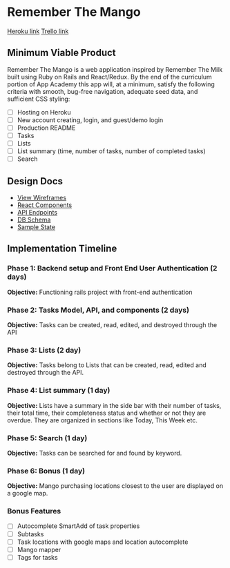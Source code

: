# Remember The Mango

[Heroku link][heroku]
[Trello link][trello]

[heroku]: https://rememberthemango.herokuapp.com/
[trello]: https://www.trello.com

## Minimum Viable Product

Remember The Mango is a web application inspired by Remember The Milk built using Ruby on Rails and React/Redux. By the end of the curriculum portion of App Academy this app will, at a minimum, satisfy the following criteria with smooth, bug-free navigation, adequate seed data, and sufficient CSS styling:

- [ ] Hosting on Heroku
- [ ] New account creating, login, and guest/demo login
- [ ] Production README
- [ ] Tasks
- [ ] Lists
- [ ] List summary (time, number of tasks, number of completed tasks)
- [ ] Search

## Design Docs
  * [View Wireframes][wireframes]
  * [React Components][components]
  * [API Endpoints][api-endpoints]
  * [DB Schema][schema]
  * [Sample State][sample-state]

  [wireframes]: docs/wireframes
  [components]: docs/component-hierarchy.md
  [sample-state]: docs/sample-state.md
  [api-endpoints]: docs/api-endpoints.md
  [schema]: docs/schema.md

## Implementation Timeline

### Phase 1: Backend setup and Front End User Authentication (2 days)

**Objective:** Functioning rails project with front-end authentication

### Phase 2: Tasks Model, API, and components (2 days)

**Objective:** Tasks can be created, read, edited, and destroyed through the API

### Phase 3: Lists (2 day)

**Objective:** Tasks belong to Lists that can be created, read, edited and destroyed through the API.

### Phase 4: List summary (1 day)

**Objective:** Lists have a summary in the side bar with their number of tasks, their total time, their completeness status and whether or not they are overdue. They are organized in sections like Today, This Week etc.

### Phase 5: Search (1 day)

**Objective:** Tasks can be searched for and found by keyword.

### Phase 6: Bonus (1 day)

**Objective:** Mango purchasing locations closest to the user are displayed on a google map.

### Bonus Features
- [ ] Autocomplete SmartAdd of task properties
- [ ] Subtasks
- [ ] Task locations with google maps and location autocomplete
- [ ] Mango mapper
- [ ] Tags for tasks

